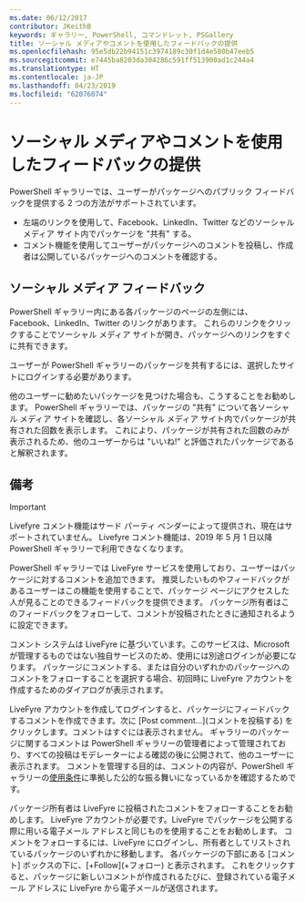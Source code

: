 ```yaml
---
ms.date: 06/12/2017
contributor: JKeithB
keywords: ギャラリー, PowerShell, コマンドレット, PSGallery
title: ソーシャル メディアやコメントを使用したフィードバックの提供
ms.openlocfilehash: 95e5db22b94151c3974189c30f1d4e580b47eeb5
ms.sourcegitcommit: e7445ba8203da304286c591ff513900ad1c244a4
ms.translationtype: HT
ms.contentlocale: ja-JP
ms.lasthandoff: 04/23/2019
ms.locfileid: "62076074"
---
```

# <a name="providing-feedback-via-social-media-or-comments"></a>ソーシャル メディアやコメントを使用したフィードバックの提供

PowerShell ギャラリーでは、ユーザーがパッケージへのパブリック フィードバックを提供する 2 つの方法がサポートされています。

- 左端のリンクを使用して、Facebook、LinkedIn、Twitter などのソーシャル メディア サイト内でパッケージを "共有" する。
- コメント機能を使用してユーザーがパッケージへのコメントを投稿し、作成者は公開しているパッケージへのコメントを確認する。

## <a name="social-media-feedback"></a>ソーシャル メディア フィードバック

PowerShell ギャラリー内にある各パッケージのページの左側には、Facebook、LinkedIn、Twitter のリンクがあります。
これらのリンクをクリックすることでソーシャル メディア サイトが開き、パッケージへのリンクをすぐに共有できます。

ユーザーが PowerShell ギャラリーのパッケージを共有するには、選択したサイトにログインする必要があります。

他のユーザーに勧めたいパッケージを見つけた場合も、こうすることをお勧めします。
PowerShell ギャラリーでは、パッケージの "共有" について各ソーシャル メディア サイトを確認し、各ソーシャル メディア サイト内でパッケージが共有された回数を表示します。
これにより、パッケージが共有された回数のみが表示されるため、他のユーザーからは "いいね!" と評価されたパッケージであると解釈されます。

## <a name="comments"></a>備考

> [!IMPORTANT]
> Livefyre コメント機能はサード パーティ ベンダーによって提供され、現在はサポートされていません。
> Livefyre コメント機能は、2019 年 5 月 1 日以降 PowerShell ギャラリーで利用できなくなります。 

PowerShell ギャラリーでは LiveFyre サービスを使用しており、ユーザーはパッケージに対するコメントを追加できます。
推奨したいものやフィードバックがあるユーザーはこの機能を使用することで、パッケージ ページにアクセスした人が見ることのできるフィードバックを提供できます。
パッケージ所有者はこのフィードバックをフォローして、コメントが投稿されたときに通知されるように設定できます。

コメント システムは LiveFyre に基づいています。このサービスは、Microsoft が管理するものではない独自サービスのため、使用には別途ログインが必要になります。
パッケージにコメントする、または自分のいずれかのパッケージへのコメントをフォローすることを選択する場合、初回時に LiveFyre アカウントを作成するためのダイアログが表示されます。

LiveFyre アカウントを作成してログインすると、パッケージにフィードバックするコメントを作成できます。次に [Post comment...]\(コメントを投稿する\) をクリックします。コメントはすぐには表示されません。
ギャラリーのパッケージに関するコメントは PowerShell ギャラリーの管理者によって管理されており、すべての投稿はモデレーターによる確認の後に公開されて、他のユーザーに表示されます。
コメントを管理する目的は、コメントの内容が、PowerShell ギャラリーの[使用条件](https://www.powershellgallery.com/policies/Terms)に準拠した公的な振る舞いになっているかを確認するためです。

パッケージ所有者は LiveFyre に投稿されたコメントをフォローすることをお勧めします。
LiveFyre アカウントが必要です。LiveFyre でパッケージを公開する際に用いる電子メール アドレスと同じものを使用することをお勧めします。
コメントをフォローするには、LiveFyre にログインし、所有者としてリストされているパッケージのいずれかに移動します。
各パッケージの下部にある [コメント] ボックスの下に、[+Follow]\(+フォロー\) と表示されます。
これをクリックすると、パッケージに新しいコメントが作成されるたびに、登録されている電子メール アドレスに LiveFyre から電子メールが送信されます。
